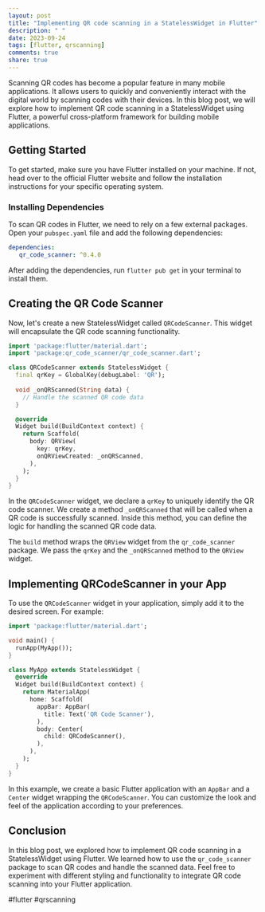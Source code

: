 ```yaml
---
layout: post
title: "Implementing QR code scanning in a StatelessWidget in Flutter"
description: " "
date: 2023-09-24
tags: [flutter, qrscanning]
comments: true
share: true
---
```


Scanning QR codes has become a popular feature in many mobile applications. It allows users to quickly and conveniently interact with the digital world by scanning codes with their devices. In this blog post, we will explore how to implement QR code scanning in a StatelessWidget using Flutter, a powerful cross-platform framework for building mobile applications.

## Getting Started
To get started, make sure you have Flutter installed on your machine. If not, head over to the official Flutter website and follow the installation instructions for your specific operating system.

### Installing Dependencies
To scan QR codes in Flutter, we need to rely on a few external packages. Open your `pubspec.yaml` file and add the following dependencies:

```yaml
dependencies:
   qr_code_scanner: ^0.4.0
```

After adding the dependencies, run `flutter pub get` in your terminal to install them.

## Creating the QR Code Scanner
Now, let's create a new StatelessWidget called `QRCodeScanner`. This widget will encapsulate the QR code scanning functionality.

```dart
import 'package:flutter/material.dart';
import 'package:qr_code_scanner/qr_code_scanner.dart';

class QRCodeScanner extends StatelessWidget {
  final qrKey = GlobalKey(debugLabel: 'QR');
  
  void _onQRScanned(String data) {
    // Handle the scanned QR code data
  }

  @override
  Widget build(BuildContext context) {
    return Scaffold(
      body: QRView(
        key: qrKey,
        onQRViewCreated: _onQRScanned,
      ),
    );
  }
}
```

In the `QRCodeScanner` widget, we declare a `qrKey` to uniquely identify the QR code scanner. We create a method `_onQRScanned` that will be called when a QR code is successfully scanned. Inside this method, you can define the logic for handling the scanned QR code data.

The `build` method wraps the `QRView` widget from the `qr_code_scanner` package. We pass the `qrKey` and the `_onQRScanned` method to the `QRView` widget.

## Implementing QRCodeScanner in your App
To use the `QRCodeScanner` widget in your application, simply add it to the desired screen. For example:

```dart
import 'package:flutter/material.dart';

void main() {
  runApp(MyApp());
}

class MyApp extends StatelessWidget {
  @override
  Widget build(BuildContext context) {
    return MaterialApp(
      home: Scaffold(
        appBar: AppBar(
          title: Text('QR Code Scanner'),
        ),
        body: Center(
          child: QRCodeScanner(),
        ),
      ),
    );
  }
}
```

In this example, we create a basic Flutter application with an `AppBar` and a `Center` widget wrapping the `QRCodeScanner`. You can customize the look and feel of the application according to your preferences.

## Conclusion
In this blog post, we explored how to implement QR code scanning in a StatelessWidget using Flutter. We learned how to use the `qr_code_scanner` package to scan QR codes and handle the scanned data. Feel free to experiment with different styling and functionality to integrate QR code scanning into your Flutter application.

#flutter #qrscanning